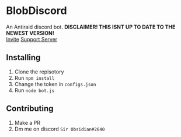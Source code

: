 # BlobDiscord
An Antiraid discord bot. **DISCLAIMER! THIS ISNT UP TO DATE TO THE NEWEST VERSION!**\
[Invite](https://discord.com/api/oauth2/authorize?client_id=795196567241883659&permissions=8&scope=bot)  [Support Server](https://discord.gg/dNfDBUC6Tu)

## Installing
1. Clone the repisotory
2. Run `npm install`
3. Change the token in `configs.json`
4. Run `node bot.js`

## Contributing
1. Make a PR
2. Dm me on discord `Sir Obsidian#2640`

